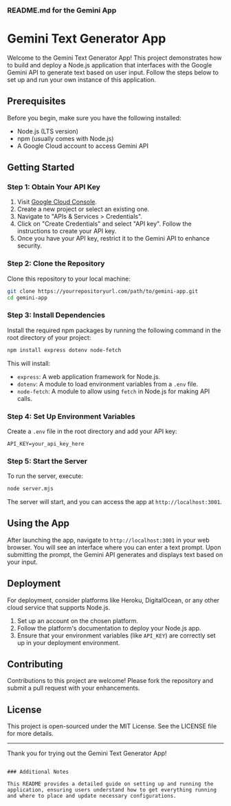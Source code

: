 

### README.md for the Gemini App


# Gemini Text Generator App

Welcome to the Gemini Text Generator App! This project demonstrates how to build and deploy a Node.js application that interfaces with the Google Gemini API to generate text based on user input. Follow the steps below to set up and run your own instance of this application.

## Prerequisites

Before you begin, make sure you have the following installed:
- Node.js (LTS version)
- npm (usually comes with Node.js)
- A Google Cloud account to access Gemini API

## Getting Started

### Step 1: Obtain Your API Key
1. Visit [Google Cloud Console](https://console.cloud.google.com/).
2. Create a new project or select an existing one.
3. Navigate to "APIs & Services > Credentials".
4. Click on "Create Credentials" and select "API key". Follow the instructions to create your API key.
5. Once you have your API key, restrict it to the Gemini API to enhance security.

### Step 2: Clone the Repository
Clone this repository to your local machine:
```bash
git clone https://yourrepositoryurl.com/path/to/gemini-app.git
cd gemini-app
```

### Step 3: Install Dependencies
Install the required npm packages by running the following command in the root directory of your project:
```bash
npm install express dotenv node-fetch
```
This will install:
- `express`: A web application framework for Node.js.
- `dotenv`: A module to load environment variables from a `.env` file.
- `node-fetch`: A module to allow using `fetch` in Node.js for making API calls.

### Step 4: Set Up Environment Variables
Create a `.env` file in the root directory and add your API key:
```plaintext
API_KEY=your_api_key_here
```

### Step 5: Start the Server
To run the server, execute:
```bash
node server.mjs
```
The server will start, and you can access the app at `http://localhost:3001`.

## Using the App

After launching the app, navigate to `http://localhost:3001` in your web browser. You will see an interface where you can enter a text prompt. Upon submitting the prompt, the Gemini API generates and displays text based on your input.

## Deployment

For deployment, consider platforms like Heroku, DigitalOcean, or any other cloud service that supports Node.js.

1. Set up an account on the chosen platform.
2. Follow the platform's documentation to deploy your Node.js app.
3. Ensure that your environment variables (like `API_KEY`) are correctly set up in your deployment environment.

## Contributing

Contributions to this project are welcome! Please fork the repository and submit a pull request with your enhancements.

## License

This project is open-sourced under the MIT License. See the LICENSE file for more details.

---

Thank you for trying out the Gemini Text Generator App!
```

### Additional Notes

This README provides a detailed guide on setting up and running the application, ensuring users understand how to get everything running and where to place and update necessary configurations.